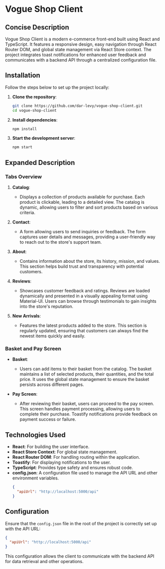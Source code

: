 # Vogue Shop Client

## Concise Description

Vogue Shop Client is a modern e-commerce front-end built using React and TypeScript. It features a responsive design, easy navigation through React Router DOM, and global state management via React Store context. The project integrates toast notifications for enhanced user feedback and communicates with a backend API through a centralized configuration file.

## Installation

Follow the steps below to set up the project locally:

1. **Clone the repository**:
    ```bash
    git clone https://github.com/dar-levy/vogue-shop-client.git
    cd vogue-shop-client
    ```

2. **Install dependencies**:
    ```bash
    npm install
    ```

3. **Start the development server**:
    ```bash
    npm start
    ```

## Expanded Description

### Tabs Overview

1. **Catalog**:
    - Displays a collection of products available for purchase. Each product is clickable, leading to a detailed view. The catalog is dynamic, allowing users to filter and sort products based on various criteria.

2. **Contact**:
    - A form allowing users to send inquiries or feedback. The form captures user details and messages, providing a user-friendly way to reach out to the store's support team.

3. **About**:
    - Contains information about the store, its history, mission, and values. This section helps build trust and transparency with potential customers.

4. **Reviews**:
    - Showcases customer feedback and ratings. Reviews are loaded dynamically and presented in a visually appealing format using Material-UI. Users can browse through testimonials to gain insights into the store's reputation.

5. **New Arrivals**:
    - Features the latest products added to the store. This section is regularly updated, ensuring that customers can always find the newest items quickly and easily.

### Basket and Pay Screen

- **Basket**:
    - Users can add items to their basket from the catalog. The basket maintains a list of selected products, their quantities, and the total price. It uses the global state management to ensure the basket persists across different pages.

- **Pay Screen**:
    - After reviewing their basket, users can proceed to the pay screen. This screen handles payment processing, allowing users to complete their purchase. Toastify notifications provide feedback on payment success or failure.

## Technologies Used

- **React**: For building the user interface.
- **React Store Context**: For global state management.
- **React Router DOM**: For handling routing within the application.
- **Toastify**: For displaying notifications to the user.
- **TypeScript**: Provides type safety and ensures robust code.
- **config.json**: A configuration file used to manage the API URL and other environment variables.
  ```json
  {
    "apiUrl": "http://localhost:5000/api"
  }
  ```

## Configuration

Ensure that the `config.json` file in the root of the project is correctly set up with the API URL:

```json
{
  "apiUrl": "http://localhost:5000/api"
}
```

This configuration allows the client to communicate with the backend API for data retrieval and other operations.

